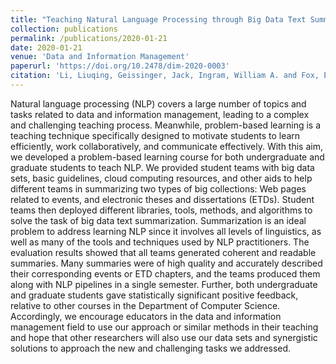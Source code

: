 ```yaml
---
title: "Teaching Natural Language Processing through Big Data Text Summarization with Problem-Based Learning."
collection: publications
permalink: /publications/2020-01-21
date: 2020-01-21
venue: 'Data and Information Management'
paperurl: 'https://doi.org/10.2478/dim-2020-0003'
citation: 'Li, Liuqing, Geissinger, Jack, Ingram, William A. and Fox, Edward A. "Teaching Natural Language Processing through Big Data Text Summarization with Problem-Based Learning" Data and Information Management 4, no.1 (2020): 18-43. https://doi.org/10.2478/dim-2020-0003'
---
```

Natural language processing (NLP) covers a large number of topics and tasks related to data and information management, leading to a complex and challenging teaching process. Meanwhile, problem-based learning is a teaching technique specifically designed to motivate students to learn efficiently, work collaboratively, and communicate effectively. With this aim, we developed a problem-based learning course for both undergraduate and graduate students to teach NLP. We provided student teams with big data sets, basic guidelines, cloud computing resources, and other aids to help different teams in summarizing two types of big collections: Web pages related to events, and electronic theses and dissertations (ETDs). Student teams then deployed different libraries, tools, methods, and algorithms to solve the task of big data text summarization. Summarization is an ideal problem to address learning NLP since it involves all levels of linguistics, as well as many of the tools and techniques used by NLP practitioners. The evaluation results showed that all teams generated coherent and readable summaries. Many summaries were of high quality and accurately described their corresponding events or ETD chapters, and the teams produced them along with NLP pipelines in a single semester. Further, both undergraduate and graduate students gave statistically significant positive feedback, relative to other courses in the Department of Computer Science. Accordingly, we encourage educators in the data and information management field to use our approach or similar methods in their teaching and hope that other researchers will also use our data sets and synergistic solutions to approach the new and challenging tasks we addressed.

